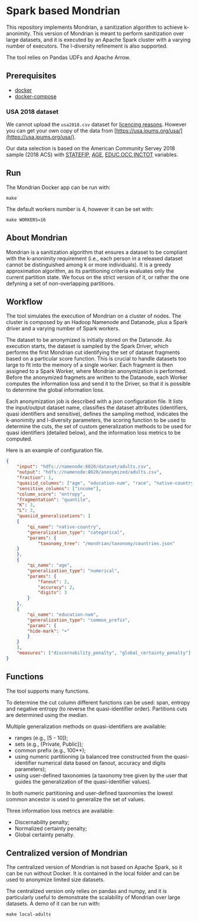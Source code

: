 # Spark based Mondrian

This repository implements Mondrian, a sanitization algorithm to achieve k-anonimity.
This version of Mondrian is meant to perform sanitization over large datasets, and it is executed by an Apache Spark cluster with a varying number of executors.
The l-diversity refinement is also supported.

The tool relies on Pandas UDFs and Apache Arrow.

## Prerequisites

* [docker](https://docs.docker.com/get-docker/)
* [docker-compose](https://docs.docker.com/compose/install/)

### USA 2018 dataset

We cannot upload the `usa2018.csv` dataset for [licencing reasons](https://ipums.org/about/terms).
However you can get your own copy of the data from [https://usa.ipums.org/usa/](https://usa.ipums.org/usa/).

Our data selection is based on the American Community Servey 2018 sample (2018 ACS) with [STATEFIP](https://usa.ipums.org/usa-action/variables/STATEFIP#description_section), [AGE](https://usa.ipums.org/usa-action/variables/AGE#description_section), [EDUC](https://usa.ipums.org/usa-action/variables/EDUC#description_section),[OCC](https://usa.ipums.org/usa-action/variables/OCC#description_section),[INCTOT](https://usa.ipums.org/usa-action/variables/INCTOT#description_section) variables.

## Run

The Mondrian Docker app can be run with:

```shell
make
```

The default workers number is 4, however it can be set with:

```shell
make WORKERS=16
```

## About Mondrian

Mondrian is a sanitization algorithm that ensures a dataset to be compliant with the k-anonimity requirement (i.e., each person in a released dataset cannot be distinguished among k or more individuals).
It is a greedy approximation algorithm, as its partitioning criteria evaluates only the current partition state.
We focus on the strict version of it, or rather the one defyning a set of non-overlapping partitions.

## Workflow

The tool simulates the execution of Mondrian on a cluster of nodes.
The cluster is composed by an Hadoop Namenode and Datanode, plus a Spark driver and a varying number of Spark workers.

The dataset to be anonymized is initially stored on the Datanode.
As execution starts, the dataset is sampled by the Spark Driver, which performs the first Mondrian cut identifying the set of dataset fragments based on a particular score function.
This is crucial to handle datasets too large to fit into the memory of a single worker.
Each fragment is then assigned to a Spark Worker, where Mondrian anonymization is performed.
Before the anonymized fragmets are written to the Datanode, each Worker computes the information loss and send it to the Driver, so that it is possible to determine the global information loss.

Each anonymization job is described with a json configuration file.
It lists the input/output dataset name, classifies the dataset attributes (identifiers, quasi identifiers and sensitive), defines the sampling method, indicates the k-anonimity and l-diversity parameters, the scoring function to be used to determine the cuts, the set of custom generalization methods to be used for quasi identifiers (detailed below), and the information loss metrics to be computed.

Here is an example of configuration file.

```json
{
    "input": "hdfs://namenode:8020/dataset/adults.csv",
    "output": "hdfs://namenode:8020/anonymized/adults.csv",
    "fraction": 1,
    "quasiid_columns": ["age", "education-num", "race", "native-country"],
    "sensitive_columns": ["income"],
    "column_score": "entropy",
    "fragmentation": "quantile",
    "K": 3,
    "L": 3,
    "quasiid_generalizations": [
    {
        "qi_name": "native-country",
        "generalization_type": "categorical",
        "params": {
            "taxonomy_tree": "/mondrian/taxonomy/countries.json"
    }
    },
    {
        "qi_name": "age",
        "generalization_type": "numerical",
        "params": {
            "fanout": 2,
            "accuracy": 2,
            "digits": 3
        }
    },
    {
        "qi_name": "education-num",
        "generalization_type": "common_prefix",
        "params": {
        "hide-mark": "+"
        }
    }
    ],
    "measures": ["discernability_penalty", "global_certainty_penalty"]
}
```

## Functions

The tool supports many functions.

To determine the cut column different functions can be used: span, entropy and negative entropy (to reverse the quasi-identifier order). Partitions cuts are determined using the median.

Multiple generalization methods on quasi-identifiers are available:

* ranges (e.g., [5 - 10]);
* sets (e.g., {Private, Public});
* common prefix (e.g., 100**);
* using numeric partitioning (a balanced tree constructed from the quasi-identifier numerical data based on fanout, accuracy and digits parameters);
* using user-defined taxonomies (a taxonomy tree given by the user that guides the generalization of the quasi-identifier values).

In both numeric partitioning and user-defined taxonomies the lowest common ancestor is used to generalize the set of values.

Three information loss metrics are available:

* Discernability penalty;
* Normalized certainty penalty;
* Global certainty penalty.

## Centralized version of Mondrian

The centralized version of Mondrian is not based on Apache Spark, so it can be run without Docker.
It is contained in the local folder and can be used to anonymize limited size datasets.

The centralized version only relies on pandas and numpy, and it is particularly useful to demonstrate the scalability of Mondrian over large datasets.
A demo of it can be run with:

```shell
make local-adults
```